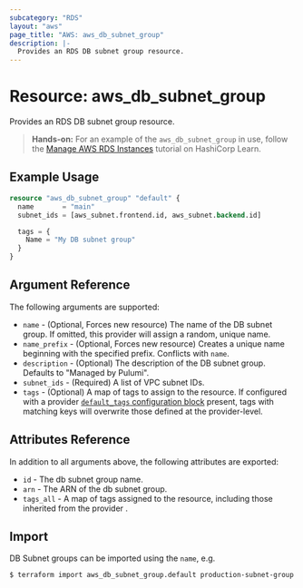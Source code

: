 ```yaml
---
subcategory: "RDS"
layout: "aws"
page_title: "AWS: aws_db_subnet_group"
description: |-
  Provides an RDS DB subnet group resource.
---
```


# Resource: aws_db_subnet_group

Provides an RDS DB subnet group resource.

> **Hands-on:** For an example of the `aws_db_subnet_group` in use, follow the [Manage AWS RDS Instances](https://learn.hashicorp.com/tutorials/terraform/aws-rds?in=terraform/aws&utm_source=WEBSITE&utm_medium=WEB_IO&utm_offer=ARTICLE_PAGE&utm_content=DOCS) tutorial on HashiCorp Learn.

## Example Usage

```terraform
resource "aws_db_subnet_group" "default" {
  name       = "main"
  subnet_ids = [aws_subnet.frontend.id, aws_subnet.backend.id]

  tags = {
    Name = "My DB subnet group"
  }
}
```

## Argument Reference

The following arguments are supported:

* `name` - (Optional, Forces new resource) The name of the DB subnet group. If omitted, this provider will assign a random, unique name.
* `name_prefix` - (Optional, Forces new resource) Creates a unique name beginning with the specified prefix. Conflicts with `name`.
* `description` - (Optional) The description of the DB subnet group. Defaults to "Managed by Pulumi".
* `subnet_ids` - (Required) A list of VPC subnet IDs.
* `tags` - (Optional) A map of tags to assign to the resource. If configured with a provider [`default_tags` configuration block](/docs/providers/aws/index.html#default_tags-configuration-block) present, tags with matching keys will overwrite those defined at the provider-level.

## Attributes Reference

In addition to all arguments above, the following attributes are exported:

* `id` - The db subnet group name.
* `arn` - The ARN of the db subnet group.
* `tags_all` - A map of tags assigned to the resource, including those inherited from the provider .

## Import

DB Subnet groups can be imported using the `name`, e.g.

```
$ terraform import aws_db_subnet_group.default production-subnet-group
```
